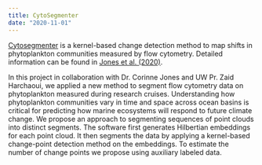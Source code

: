 ```yaml
---
title: CytoSegmenter
date: "2020-11-01"
---
```

[Cytosegmenter](https://github.com/cjones6/cytosegmenter) is a kernel-based change detection method to map shifts in phytoplankton communities measured by flow cytometry. Detailed information can be found in [Jones et al. (2020)](https://doi.org/10.1111/2041-210X.13647).
<!--more--> 
In this project in collaboration with Dr. Corinne Jones and UW Pr. Zaid Harchaoui, we applied a new method to segment flow cytometry data on phytoplankton measured during research cruises. Understanding how phytoplankton communities vary in time and space across ocean basins is critical for predicting how marine ecosystems will respond to future climate change. We propose an approach to segmenting sequences of point clouds into distinct segments. The software first generates Hilbertian embeddings for each point cloud. It then segments the data by applying a kernel-based change-point detection method on the embeddings. To estimate the number of change points we propose using auxiliary labeled data.